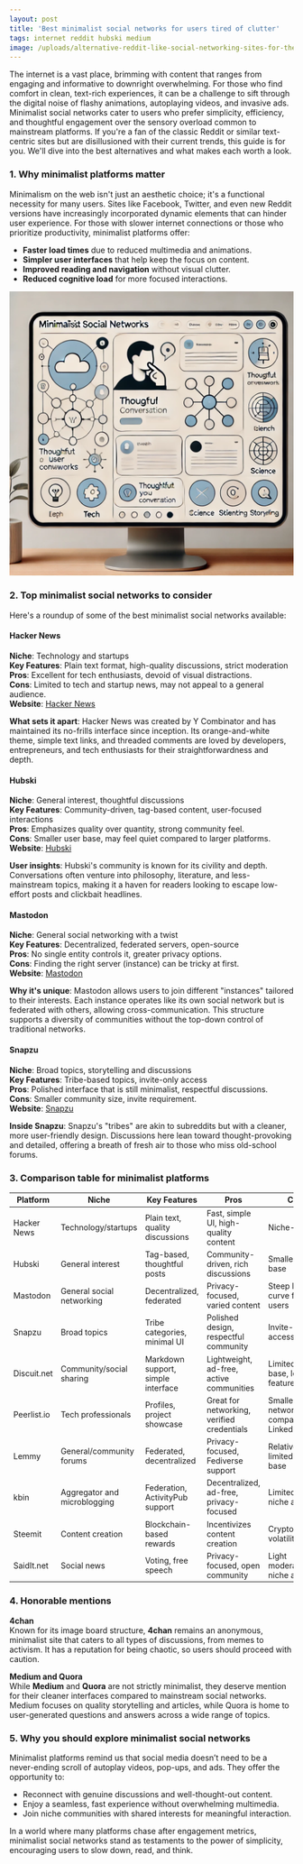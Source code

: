 ```yaml
---
layout: post
title: 'Best minimalist social networks for users tired of clutter'
tags: internet reddit hubski medium
image: /uploads/alternative-reddit-like-social-networking-sites-for-the-minimalists.webp
---
```

The internet is a vast place, brimming with content that ranges from engaging and informative to downright overwhelming. For those who find comfort in clean, text-rich experiences, it can be a challenge to sift through the digital noise of flashy animations, autoplaying videos, and invasive ads. Minimalist social networks cater to users who prefer simplicity, efficiency, and thoughtful engagement over the sensory overload common to mainstream platforms. If you're a fan of the classic Reddit or similar text-centric sites but are disillusioned with their current trends, this guide is for you. We'll dive into the best alternatives and what makes each worth a look.

### 1. Why minimalist platforms matter
Minimalism on the web isn't just an aesthetic choice; it's a functional necessity for many users. Sites like Facebook, Twitter, and even new Reddit versions have increasingly incorporated dynamic elements that can hinder user experience. For those with slower internet connections or those who prioritize productivity, minimalist platforms offer:

- **Faster load times** due to reduced multimedia and animations.
- **Simpler user interfaces** that help keep the focus on content.
- **Improved reading and navigation** without visual clutter.
- **Reduced cognitive load** for more focused interactions.

![alternative-reddit-like-social-networking-sites-for-the-minimalists](/uploads/alternative-reddit-like-social-networking-sites-for-the-minimalists.webp)

### 2. Top minimalist social networks to consider

Here's a roundup of some of the best minimalist social networks available:

#### Hacker News
**Niche**: Technology and startups  
**Key Features**: Plain text format, high-quality discussions, strict moderation  
**Pros**: Excellent for tech enthusiasts, devoid of visual distractions.  
**Cons**: Limited to tech and startup news, may not appeal to a general audience.  
**Website**: [Hacker News](https://news.ycombinator.com)

**What sets it apart**: Hacker News was created by Y Combinator and has maintained its no-frills interface since inception. Its orange-and-white theme, simple text links, and threaded comments are loved by developers, entrepreneurs, and tech enthusiasts for their straightforwardness and depth.

#### Hubski
**Niche**: General interest, thoughtful discussions  
**Key Features**: Community-driven, tag-based content, user-focused interactions  
**Pros**: Emphasizes quality over quantity, strong community feel.  
**Cons**: Smaller user base, may feel quiet compared to larger platforms.  
**Website**: [Hubski](https://hubski.com)

**User insights**: Hubski's community is known for its civility and depth. Conversations often venture into philosophy, literature, and less-mainstream topics, making it a haven for readers looking to escape low-effort posts and clickbait headlines.

#### Mastodon
**Niche**: General social networking with a twist  
**Key Features**: Decentralized, federated servers, open-source  
**Pros**: No single entity controls it, greater privacy options.  
**Cons**: Finding the right server (instance) can be tricky at first.  
**Website**: [Mastodon](https://mastodon.social)

**Why it's unique**: Mastodon allows users to join different "instances" tailored to their interests. Each instance operates like its own social network but is federated with others, allowing cross-communication. This structure supports a diversity of communities without the top-down control of traditional networks.

#### Snapzu
**Niche**: Broad topics, storytelling and discussions  
**Key Features**: Tribe-based topics, invite-only access  
**Pros**: Polished interface that is still minimalist, respectful discussions.  
**Cons**: Smaller community size, invite requirement.  
**Website**: [Snapzu](https://snapzu.com)

**Inside Snapzu**: Snapzu's "tribes" are akin to subreddits but with a cleaner, more user-friendly design. Discussions here lean toward thought-provoking and detailed, offering a breath of fresh air to those who miss old-school forums.

### 3. Comparison table for minimalist platforms

| Platform     | Niche                         | Key Features                       | Pros                                      | Cons                                      |
|--------------|-------------------------------|------------------------------------|-------------------------------------------|-------------------------------------------|
| Hacker News  | Technology/startups           | Plain text, quality discussions    | Fast, simple UI, high-quality content     | Niche-focused                            |
| Hubski       | General interest              | Tag-based, thoughtful posts        | Community-driven, rich discussions        | Smaller user base                        |
| Mastodon     | General social networking     | Decentralized, federated           | Privacy-focused, varied content           | Steep learning curve for new users       |
| Snapzu       | Broad topics                  | Tribe categories, minimal UI       | Polished design, respectful community     | Invite-only access                       |
| Discuit.net | Community/social sharing | Markdown support, simple interface | Lightweight, ad-free, active communities  | Limited user base, less feature-rich     |
| Peerlist.io | Tech professionals         | Profiles, project showcase         | Great for networking, verified credentials| Smaller network compared to LinkedIn     |
| Lemmy        | General/community forums      | Federated, decentralized           | Privacy-focused, Fediverse support        | Relatively new, limited user base        |
| kbin         | Aggregator and microblogging  | Federation, ActivityPub support    | Decentralized, ad-free, privacy-focused   | Limited reach, niche audience            |
| Steemit      | Content creation              | Blockchain-based rewards           | Incentivizes content creation             | Cryptocurrency volatility                |
| SaidIt.net   | Social news                   | Voting, free speech                | Privacy-focused, open community           | Light moderation, niche audience         |


### 4. Honorable mentions

**4chan**  
Known for its image board structure, **4chan** remains an anonymous, minimalist site that caters to all types of discussions, from memes to activism. It has a reputation for being chaotic, so users should proceed with caution.

**Medium and Quora**  
While **Medium** and **Quora** are not strictly minimalist, they deserve mention for their cleaner interfaces compared to mainstream social networks. Medium focuses on quality storytelling and articles, while Quora is home to user-generated questions and answers across a wide range of topics.

### 5. Why you should explore minimalist social networks

Minimalist platforms remind us that social media doesn’t need to be a never-ending scroll of autoplay videos, pop-ups, and ads. They offer the opportunity to:

- Reconnect with genuine discussions and well-thought-out content.
- Enjoy a seamless, fast experience without overwhelming multimedia.
- Join niche communities with shared interests for meaningful interaction.

In a world where many platforms chase after engagement metrics, minimalist social networks stand as testaments to the power of simplicity, encouraging users to slow down, read, and think.